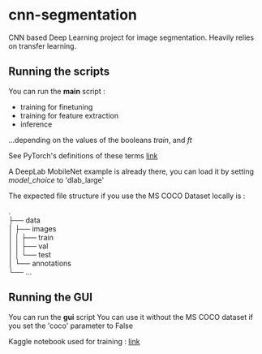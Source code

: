 # cnn-segmentation
CNN based Deep Learning project for image segmentation.
Heavily relies on transfer learning.
 
## Running the scripts

You can run the **main** script : 
- training for finetuning
- training for feature extraction
- inference

...depending on the values of the booleans *train*, and *ft*

See PyTorch's definitions of these terms [link](https://pytorch.org/tutorials/beginner/finetuning_torchvision_models_tutorial.html)

A DeepLab MobileNet example is already there, you can load it by setting *model_choice* to 'dlab_large'

The expected file structure if you use the MS COCO Dataset locally is :
 
.  
├── data  
│   ├── images  
│   │   ├── train  
│   │   ├── val  
│   │   └── test  
│   └── annotations  
└── ...  

## Running the GUI

You can run the **gui** script
You can use it without the MS COCO dataset if you set the 'coco' parameter to False

Kaggle notebook used for training : [link](https://www.kaggle.com/code/thomassirvent/semantic-segmentation-with-pytorch)

